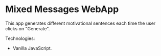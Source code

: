 # Mixed Messages WebApp

This app generates different motivational sentences each time the user clicks on "Generate".

Technologies: 

* Vanilla JavaScript.
